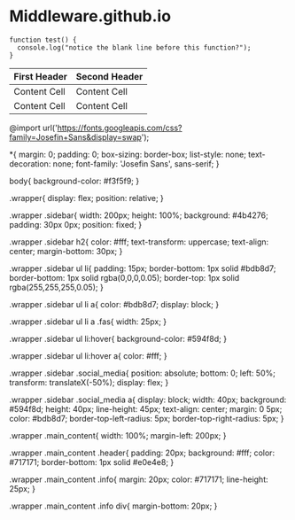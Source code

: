 # Middleware.github.io
```
function test() {
  console.log("notice the blank line before this function?");
}
```
| First Header  | Second Header |
| ------------- | ------------- |
| Content Cell  | Content Cell  |
| Content Cell  | Content Cell  |


@import url('https://fonts.googleapis.com/css?family=Josefin+Sans&display=swap');

*{
  margin: 0;
  padding: 0;
  box-sizing: border-box;
  list-style: none;
  text-decoration: none;
  font-family: 'Josefin Sans', sans-serif;
}

body{
   background-color: #f3f5f9;
}

.wrapper{
  display: flex;
  position: relative;
}

.wrapper .sidebar{
  width: 200px;
  height: 100%;
  background: #4b4276;
  padding: 30px 0px;
  position: fixed;
}

.wrapper .sidebar h2{
  color: #fff;
  text-transform: uppercase;
  text-align: center;
  margin-bottom: 30px;
}

.wrapper .sidebar ul li{
  padding: 15px;
  border-bottom: 1px solid #bdb8d7;
  border-bottom: 1px solid rgba(0,0,0,0.05);
  border-top: 1px solid rgba(255,255,255,0.05);
}    

.wrapper .sidebar ul li a{
  color: #bdb8d7;
  display: block;
}

.wrapper .sidebar ul li a .fas{
  width: 25px;
}

.wrapper .sidebar ul li:hover{
  background-color: #594f8d;
}
    
.wrapper .sidebar ul li:hover a{
  color: #fff;
}
 
.wrapper .sidebar .social_media{
  position: absolute;
  bottom: 0;
  left: 50%;
  transform: translateX(-50%);
  display: flex;
}

.wrapper .sidebar .social_media a{
  display: block;
  width: 40px;
  background: #594f8d;
  height: 40px;
  line-height: 45px;
  text-align: center;
  margin: 0 5px;
  color: #bdb8d7;
  border-top-left-radius: 5px;
  border-top-right-radius: 5px;
}

.wrapper .main_content{
  width: 100%;
  margin-left: 200px;
}

.wrapper .main_content .header{
  padding: 20px;
  background: #fff;
  color: #717171;
  border-bottom: 1px solid #e0e4e8;
}

.wrapper .main_content .info{
  margin: 20px;
  color: #717171;
  line-height: 25px;
}

.wrapper .main_content .info div{
  margin-bottom: 20px;
}

